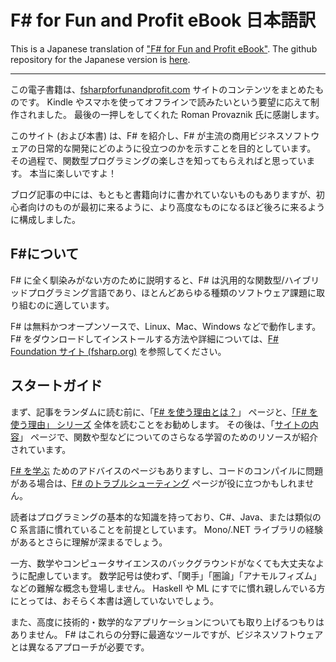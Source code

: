 # F# for Fun and Profit eBook 日本語訳

This is a Japanese translation of ["F# for Fun and Profit eBook"](https://swlaschin.gitbooks.io/fsharpforfunandprofit/content/). The github repository for the Japanese version is [here](https://github.com/matarillo/fsharp_for_fun_and_profit-ja).

---

この電子書籍は、[fsharpforfunandprofit.com](https://fsharpforfunandprofit.com/) サイトのコンテンツをまとめたものです。
Kindle やスマホを使ってオフラインで読みたいという要望に応えて制作されました。
最後の一押しをしてくれた Roman Provaznik 氏に感謝します。

このサイト (および本書) は、F# を紹介し、F# が主流の商用ビジネスソフトウェアの日常的な開発にどのように役立つのかを示すことを目的としています。
その過程で、関数型プログラミングの楽しさを知ってもらえればと思っています。
本当に楽しいですよ！

ブログ記事の中には、もともと書籍向けに書かれていないものもありますが、初心者向けのものが最初に来るように、より高度なものになるほど後ろに来るように構成しました。

## F#について ##

F# に全く馴染みがない方のために説明すると、F# は汎用的な関数型/ハイブリッドプログラミング言語であり、ほとんどあらゆる種類のソフトウェア課題に取り組むのに適しています。

F# は無料かつオープンソースで、Linux、Mac、Windows などで動作します。 F# をダウンロードしてインストールする方法や詳細については、[F# Foundation サイト (fsharp.org)](https://fsharp.org/) を参照してください。

## スタートガイド

まず、記事をランダムに読む前に、「[F# を使う理由とは？](./why-use-fsharp/index.md)」 ページと、[「F# を使う理由」 シリーズ](series/why-use-fsharp.md) 全体を読むことをお勧めします。
その後は、「[サイトの内容](./site-contents/index.md)」 ページで、関数や型などについてのさらなる学習のためのリソースが紹介されています。

[F# を学ぶ](./learning-fsharp/index.md) ためのアドバイスのページもありますし、コードのコンパイルに問題がある場合は、[F# のトラブルシューティング](./troubleshooting-fsharp/index.md) ページが役に立つかもしれません。

読者はプログラミングの基本的な知識を持っており、C#、Java、または類似の C 系言語に慣れていることを前提としています。
Mono/.NET ライブラリの経験があるとさらに理解が深まるでしょう。

一方、数学やコンピュータサイエンスのバックグラウンドがなくても大丈夫なように配慮しています。
数学記号は使わず、「関手」「圏論」「アナモルフィズム」などの難解な概念も登場しません。
Haskell や ML にすでに慣れ親しんでいる方にとっては、おそらく本書は適していないでしょう。

また、高度に技術的・数学的なアプリケーションについても取り上げるつもりはありません。
F# はこれらの分野に最適なツールですが、ビジネスソフトウェアとは異なるアプローチが必要です。
